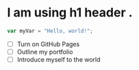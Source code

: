 # I am using h1 header .
<!-- ![Image of Yaktocat](https://octodex.github.com/images/yaktocat.png) -->

``` javascript
var myVar = "Hello, world!";
```
- [ ] Turn on GitHub Pages
- [ ] Outline my portfolio
- [ ] Introduce myself to the world
